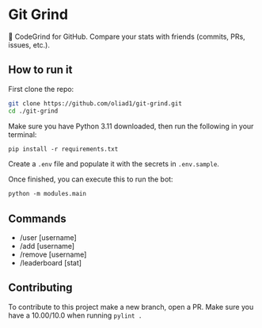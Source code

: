 # Git Grind
👾 CodeGrind for GitHub. Compare your stats with friends (commits, PRs, issues, etc.).

## How to run it
First clone the repo: 
```bash
git clone https://github.com/oliad1/git-grind.git
cd ./git-grind
```
Make sure you have Python 3.11 downloaded, then run the following in your terminal:
```ps
pip install -r requirements.txt
```
Create a `.env` file and populate it with the secrets in `.env.sample`.

Once finished, you can execute this to run the bot:
```ps
python -m modules.main
```

## Commands
- /user [username]
- /add [username]
- /remove [username]
- /leaderboard [stat]

## Contributing
To contribute to this project make a new branch, open a PR. Make sure you have a 10.00/10.0 when running `pylint .`
